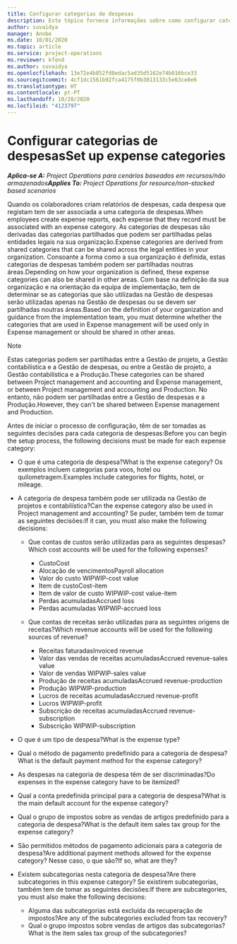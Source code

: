 ```yaml
---
title: Configurar categorias de despesas
description: Este tópico fornece informações sobre como configurar categorias de despesas e categorias partilhadas para relatórios de despesas.
author: suvaidya
manager: Annbe
ms.date: 10/01/2020
ms.topic: article
ms.service: project-operations
ms.reviewer: kfend
ms.author: suvaidya
ms.openlocfilehash: 13e72e4b852fd0edac5ad35d5162e74b016bce33
ms.sourcegitcommit: 4cf1dc1561b92fca4175f0b3813133c5e63ce8e6
ms.translationtype: HT
ms.contentlocale: pt-PT
ms.lasthandoff: 10/28/2020
ms.locfileid: "4123797"
---
```

# <a name="set-up-expense-categories"></a><span data-ttu-id="707c3-103">Configurar categorias de despesas</span><span class="sxs-lookup"><span data-stu-id="707c3-103">Set up expense categories</span></span>

<span data-ttu-id="707c3-104">_**Aplica-se A:** Project Operations para cenários baseados em recursos/não armazenados_</span><span class="sxs-lookup"><span data-stu-id="707c3-104">_**Applies To:** Project Operations for resource/non-stocked based scenarios_</span></span>

<span data-ttu-id="707c3-105">Quando os colaboradores criam relatórios de despesas, cada despesa que registam tem de ser associada a uma categoria de despesas.</span><span class="sxs-lookup"><span data-stu-id="707c3-105">When employees create expense reports, each expense that they record must be associated with an expense category.</span></span> <span data-ttu-id="707c3-106">As categorias de despesas são derivadas das categorias partilhadas que podem ser partilhadas pelas entidades legais na sua organização.</span><span class="sxs-lookup"><span data-stu-id="707c3-106">Expense categories are derived from shared categories that can be shared across the legal entities in your organization.</span></span> <span data-ttu-id="707c3-107">Consoante a forma como a sua organização é definida, estas categorias de despesas também podem ser partilhadas noutras áreas.</span><span class="sxs-lookup"><span data-stu-id="707c3-107">Depending on how your organization is defined, these expense categories can also be shared in other areas.</span></span> <span data-ttu-id="707c3-108">Com base na definição da sua organização e na orientação da equipa de implementação, tem de determinar se as categorias que são utilizadas na Gestão de despesas serão utilizadas apenas na Gestão de despesas ou se devem ser partilhadas noutras áreas.</span><span class="sxs-lookup"><span data-stu-id="707c3-108">Based on the definition of your organization and guidance from the implementation team, you must determine whether the categories that are used in Expense management will be used only in Expense management or should be shared in other areas.</span></span>

> [!NOTE]
> <span data-ttu-id="707c3-109">Estas categorias podem ser partilhadas entre a Gestão de projeto, a Gestão contabilística e a Gestão de despesas, ou entre a Gestão de projeto, a Gestão contabilística e a Produção.</span><span class="sxs-lookup"><span data-stu-id="707c3-109">These categories can be shared between Project management and accounting and Expense management, or between Project management and accounting and Production.</span></span> <span data-ttu-id="707c3-110">No entanto, não podem ser partilhadas entre a Gestão de despesas e a Produção.</span><span class="sxs-lookup"><span data-stu-id="707c3-110">However, they can't be shared between Expense management and Production.</span></span>

<span data-ttu-id="707c3-111">Antes de iniciar o processo de configuração, têm de ser tomadas as seguintes decisões para cada categoria de despesas:</span><span class="sxs-lookup"><span data-stu-id="707c3-111">Before you can begin the setup process, the following decisions must be made for each expense category:</span></span>

- <span data-ttu-id="707c3-112">O que é uma categoria de despesa?</span><span class="sxs-lookup"><span data-stu-id="707c3-112">What is the expense category?</span></span> <span data-ttu-id="707c3-113">Os exemplos incluem categorias para voos, hotel ou quilometragem.</span><span class="sxs-lookup"><span data-stu-id="707c3-113">Examples include categories for flights, hotel, or mileage.</span></span>
- <span data-ttu-id="707c3-114">A categoria de despesa também pode ser utilizada na Gestão de projetos e contabilística?</span><span class="sxs-lookup"><span data-stu-id="707c3-114">Can the expense category also be used in Project management and accounting?</span></span> <span data-ttu-id="707c3-115">Se puder, também tem de tomar as seguintes decisões:</span><span class="sxs-lookup"><span data-stu-id="707c3-115">If it can, you must also make the following decisions:</span></span>

    - <span data-ttu-id="707c3-116">Que contas de custos serão utilizadas para as seguintes despesas?</span><span class="sxs-lookup"><span data-stu-id="707c3-116">Which cost accounts will be used for the following expenses?</span></span>

        - <span data-ttu-id="707c3-117">Custo</span><span class="sxs-lookup"><span data-stu-id="707c3-117">Cost</span></span>
        - <span data-ttu-id="707c3-118">Alocação de vencimentos</span><span class="sxs-lookup"><span data-stu-id="707c3-118">Payroll allocation</span></span>
        - <span data-ttu-id="707c3-119">Valor do custo WIP</span><span class="sxs-lookup"><span data-stu-id="707c3-119">WIP-cost value</span></span>
        - <span data-ttu-id="707c3-120">Item de custo</span><span class="sxs-lookup"><span data-stu-id="707c3-120">Cost-item</span></span>
        - <span data-ttu-id="707c3-121">Item de valor de custo WIP</span><span class="sxs-lookup"><span data-stu-id="707c3-121">WIP-cost value-item</span></span>
        - <span data-ttu-id="707c3-122">Perdas acumuladas</span><span class="sxs-lookup"><span data-stu-id="707c3-122">Accrued loss</span></span>
        - <span data-ttu-id="707c3-123">Perdas acumuladas WIP</span><span class="sxs-lookup"><span data-stu-id="707c3-123">WIP-accrued loss</span></span>

    - <span data-ttu-id="707c3-124">Que contas de receitas serão utilizadas para as seguintes origens de receitas?</span><span class="sxs-lookup"><span data-stu-id="707c3-124">Which revenue accounts will be used for the following sources of revenue?</span></span>

        - <span data-ttu-id="707c3-125">Receitas faturadas</span><span class="sxs-lookup"><span data-stu-id="707c3-125">Invoiced revenue</span></span>
        - <span data-ttu-id="707c3-126">Valor das vendas de receitas acumuladas</span><span class="sxs-lookup"><span data-stu-id="707c3-126">Accrued revenue-sales value</span></span>
        - <span data-ttu-id="707c3-127">Valor de vendas WIP</span><span class="sxs-lookup"><span data-stu-id="707c3-127">WIP-sales value</span></span>
        - <span data-ttu-id="707c3-128">Produção de receitas acumuladas</span><span class="sxs-lookup"><span data-stu-id="707c3-128">Accrued revenue-production</span></span>
        - <span data-ttu-id="707c3-129">Produção WIP</span><span class="sxs-lookup"><span data-stu-id="707c3-129">WIP-production</span></span>
        - <span data-ttu-id="707c3-130">Lucros de receitas acumuladas</span><span class="sxs-lookup"><span data-stu-id="707c3-130">Accrued revenue-profit</span></span>
        - <span data-ttu-id="707c3-131">Lucros WIP</span><span class="sxs-lookup"><span data-stu-id="707c3-131">WIP-profit</span></span>
        - <span data-ttu-id="707c3-132">Subscrição de receitas acumuladas</span><span class="sxs-lookup"><span data-stu-id="707c3-132">Accrued revenue-subscription</span></span>
        - <span data-ttu-id="707c3-133">Subscrição WIP</span><span class="sxs-lookup"><span data-stu-id="707c3-133">WIP-subscription</span></span>

- <span data-ttu-id="707c3-134">O que é um tipo de despesa?</span><span class="sxs-lookup"><span data-stu-id="707c3-134">What is the expense type?</span></span>
- <span data-ttu-id="707c3-135">Qual o método de pagamento predefinido para a categoria de despesa?</span><span class="sxs-lookup"><span data-stu-id="707c3-135">What is the default payment method for the expense category?</span></span>
- <span data-ttu-id="707c3-136">As despesas na categoria de despesa têm de ser discriminadas?</span><span class="sxs-lookup"><span data-stu-id="707c3-136">Do expenses in the expense category have to be itemized?</span></span>
- <span data-ttu-id="707c3-137">Qual a conta predefinida principal para a categoria de despesa?</span><span class="sxs-lookup"><span data-stu-id="707c3-137">What is the main default account for the expense category?</span></span>
- <span data-ttu-id="707c3-138">Qual o grupo de impostos sobre as vendas de artigos predefinido para a categoria de despesa?</span><span class="sxs-lookup"><span data-stu-id="707c3-138">What is the default item sales tax group for the expense category?</span></span>
- <span data-ttu-id="707c3-139">São permitidos métodos de pagamento adicionais para a categoria de despesa?</span><span class="sxs-lookup"><span data-stu-id="707c3-139">Are additional payment methods allowed for the expense category?</span></span> <span data-ttu-id="707c3-140">Nesse caso, o que são?</span><span class="sxs-lookup"><span data-stu-id="707c3-140">If so, what are they?</span></span>
- <span data-ttu-id="707c3-141">Existem subcategorias nesta categoria de despesa?</span><span class="sxs-lookup"><span data-stu-id="707c3-141">Are there subcategories in this expense category?</span></span> <span data-ttu-id="707c3-142">Se existirem subcategorias, também tem de tomar as seguintes decisões:</span><span class="sxs-lookup"><span data-stu-id="707c3-142">If there are subcategories, you must also make the following decisions:</span></span>

    - <span data-ttu-id="707c3-143">Alguma das subcategorias está excluída da recuperação de impostos?</span><span class="sxs-lookup"><span data-stu-id="707c3-143">Are any of the subcategories excluded from tax recovery?</span></span>
    - <span data-ttu-id="707c3-144">Qual o grupo impostos sobre vendas de artigos das subcategorias?</span><span class="sxs-lookup"><span data-stu-id="707c3-144">What is the item sales tax group of the subcategories?</span></span>
